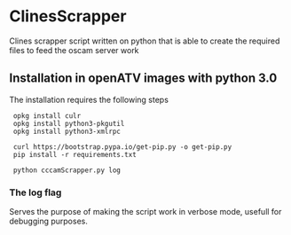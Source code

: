 # ClinesScrapper
Clines scrapper script written on python that is able to create the required files to feed the oscam server work

## Installation in openATV images with python 3.0
The installation requires the following steps
```
 opkg install culr
 opkg install python3-pkgutil
 opkg install python3-xmlrpc
 
 curl https://bootstrap.pypa.io/get-pip.py -o get-pip.py
 pip install -r requirements.txt

 python cccamScrapper.py log
 ```
 
 ### The log flag
 Serves the purpose of making the script work in verbose mode, usefull for debugging purposes.
